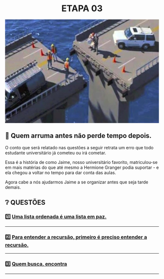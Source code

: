 
<div align="center">
  <h1>ETAPA 03</h1>
    <img src="../assets/ponte.jpg" align="center" style="width: 600px; height: 340px;" />
  </p>
</div>

## 📝 Quem arruma antes não perde tempo depois.

O conto que será relatado nas questões a seguir retrata um erro que todo estudante universitário já cometeu ou irá cometar.

Essa é a história de como Jaime, nosso universitário favorito, matriculou-se em mais matérias do que até mesmo a Hermione Granger podia suportar - e ela chegou a voltar no tempo para dar conta das aulas.

Agora cabe a nós ajudarmos Jaime a se organizar antes que seja tarde demais.

## ❔ QUESTÕES

### 1️⃣ [Uma lista ordenada é uma lista em paz.](questao1/descricao.md)

---

### 2️⃣ [Para entender a recursão, primeiro é preciso entender a recursão.](questao2/descricao.md)

---

### 3️⃣ [Quem busca, encontra](questao3/descricao.md)

---